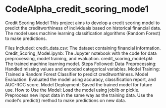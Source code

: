 # CodeAlpha_credit_scoring_mode1
Credit Scoring Model
This project aims to develop a credit scoring model to predict the creditworthiness of individuals based on historical financial data. The model uses machine learning classification algorithms (Random Forest) to make predictions.

Files Included:
credit_data.csv: The dataset containing financial information.
Credit_Scoring_Model.ipynb: The Jupyter notebook with the code for data preprocessing, model training, and evaluation.
credit_scoring_model.pkl: The trained machine learning model.
Steps Followed:
Data Preprocessing: Handled missing values and encoded categorical variables.
Model Training: Trained a Random Forest Classifier to predict creditworthiness.
Model Evaluation: Evaluated the model using accuracy, classification report, and AUC-ROC score.
Model Deployment: Saved the trained model for future use.
How to Use the Model:
Load the model using joblib or pickle.
Preprocess new input data in the same way as the training data.
Use the model's predict() method to make predictions on new data.
